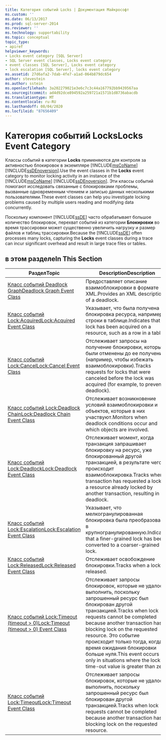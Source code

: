 ```yaml
---
title: Категория событий Locks | Документация Майкрософт
ms.custom: ''
ms.date: 06/13/2017
ms.prod: sql-server-2014
ms.reviewer: ''
ms.technology: supportability
ms.topic: conceptual
topic_type:
- apiref
helpviewer_keywords:
- Locks event category [SQL Server]
- SQL Server event classes, Locks event category
- event classes [SQL Server], Locks event category
- lock escalation [SQL Server], locks event category
ms.assetid: 27d6afa2-7dab-4fe7-a1ad-064b879dc654
author: stevestein
ms.author: sstein
ms.openlocfilehash: 3a202279021e3e6c7c3c44a167792bb9439567aa
ms.sourcegitcommit: ad4d92dce894592a259721a1571b1d8736abacdb
ms.translationtype: MT
ms.contentlocale: ru-RU
ms.lasthandoff: 08/04/2020
ms.locfileid: "87656409"
---
```

# <a name="locks-event-category"></a><span data-ttu-id="8e201-102">Категория событий Locks</span><span class="sxs-lookup"><span data-stu-id="8e201-102">Locks Event Category</span></span>
  <span data-ttu-id="8e201-103">Классы событий в категории **Locks** применяются для контроля за активностью блокировок в экземпляре [!INCLUDE[msCoName](../../includes/msconame-md.md)] [!INCLUDE[ssDEnoversion](../../includes/ssdenoversion-md.md)].</span><span class="sxs-lookup"><span data-stu-id="8e201-103">Use the event classes in the **Locks** event category to monitor locking activity in an instance of the [!INCLUDE[msCoName](../../includes/msconame-md.md)] [!INCLUDE[ssDEnoversion](../../includes/ssdenoversion-md.md)].</span></span> <span data-ttu-id="8e201-104">Эти классы событий помогают исследовать связанные с блокировками проблемы, вызванные одновременным чтением и записью данных несколькими пользователями.</span><span class="sxs-lookup"><span data-stu-id="8e201-104">These event classes can help you investigate locking problems caused by multiple users reading and modifying data concurrently.</span></span>  
  
 <span data-ttu-id="8e201-105">Поскольку компонент [!INCLUDE[ssDE](../../includes/ssde-md.md)] часто обрабатывает большое количество блокировок, перехват событий из категории **Блокировки** во время трассировки может существенно увеличить нагрузку и размер файлов и таблиц трассировки.</span><span class="sxs-lookup"><span data-stu-id="8e201-105">Because the [!INCLUDE[ssDE](../../includes/ssde-md.md)] often processes many locks, capturing the **Locks** event classes during a trace can incur significant overhead and result in large trace files or tables.</span></span>  
  
## <a name="in-this-section"></a><span data-ttu-id="8e201-106">в этом разделе</span><span class="sxs-lookup"><span data-stu-id="8e201-106">In This Section</span></span>  
  
|<span data-ttu-id="8e201-107">Раздел</span><span class="sxs-lookup"><span data-stu-id="8e201-107">Topic</span></span>|<span data-ttu-id="8e201-108">Description</span><span class="sxs-lookup"><span data-stu-id="8e201-108">Description</span></span>|  
|-----------|-----------------|  
|[<span data-ttu-id="8e201-109">Класс событий Deadlock Graph</span><span class="sxs-lookup"><span data-stu-id="8e201-109">Deadlock Graph Event Class</span></span>](deadlock-graph-event-class.md)|<span data-ttu-id="8e201-110">Предоставляет описание взаимоблокировки в формате XML.</span><span class="sxs-lookup"><span data-stu-id="8e201-110">Provides an XML description of a deadlock.</span></span>|  
|[<span data-ttu-id="8e201-111">Класс событий Lock:Acquired</span><span class="sxs-lookup"><span data-stu-id="8e201-111">Lock:Acquired Event Class</span></span>](lock-acquired-event-class.md)|<span data-ttu-id="8e201-112">Указывает, что была получена блокировка ресурса, например строки в таблице.</span><span class="sxs-lookup"><span data-stu-id="8e201-112">Indicates that a lock has been acquired on a resource, such as a row in a table.</span></span>|  
|[<span data-ttu-id="8e201-113">Класс событий Lock:Cancel</span><span class="sxs-lookup"><span data-stu-id="8e201-113">Lock:Cancel Event Class</span></span>](lock-cancel-event-class.md)|<span data-ttu-id="8e201-114">Отслеживает запросы на получение блокировки, которые были отменены до ее получения (например, чтобы избежать взаимоблокировки).</span><span class="sxs-lookup"><span data-stu-id="8e201-114">Tracks requests for locks that were canceled before the lock was acquired (for example, to prevent a deadlock).</span></span>|  
|[<span data-ttu-id="8e201-115">Класс событий Lock:Deadlock Chain</span><span class="sxs-lookup"><span data-stu-id="8e201-115">Lock:Deadlock Chain Event Class</span></span>](lock-deadlock-chain-event-class.md)|<span data-ttu-id="8e201-116">Отслеживает возникновение условий взаимоблокировки и объектов, которые в них участвуют.</span><span class="sxs-lookup"><span data-stu-id="8e201-116">Monitors when deadlock conditions occur and which objects are involved.</span></span>|  
|[<span data-ttu-id="8e201-117">Класс событий Lock:Deadlock</span><span class="sxs-lookup"><span data-stu-id="8e201-117">Lock:Deadlock Event Class</span></span>](lock-deadlock-event-class.md)|<span data-ttu-id="8e201-118">Отслеживает момент, когда транзакция запрашивает блокировку на ресурс, уже блокированный другой транзакцией, в результате чего происходит взаимоблокировка.</span><span class="sxs-lookup"><span data-stu-id="8e201-118">Tracks when a transaction has requested a lock on a resource already locked by another transaction, resulting in a deadlock.</span></span>|  
|[<span data-ttu-id="8e201-119">Класс событий Lock:Escalation</span><span class="sxs-lookup"><span data-stu-id="8e201-119">Lock:Escalation Event Class</span></span>](lock-escalation-event-class.md)|<span data-ttu-id="8e201-120">Указывает, что мелкогранулированная блокировка была преобразована в крупногранулированную.</span><span class="sxs-lookup"><span data-stu-id="8e201-120">Indicates that a finer-grained lock has been converted to a coarser-grained lock.</span></span>|  
|[<span data-ttu-id="8e201-121">Класс событий Lock:Released</span><span class="sxs-lookup"><span data-stu-id="8e201-121">Lock:Released Event Class</span></span>](lock-released-event-class.md)|<span data-ttu-id="8e201-122">Отслеживает освобождение блокировки.</span><span class="sxs-lookup"><span data-stu-id="8e201-122">Tracks when a lock is released.</span></span>|  
|[<span data-ttu-id="8e201-123">Класс событий Lock:Timeout (timeout &#62; 0)</span><span class="sxs-lookup"><span data-stu-id="8e201-123">Lock:Timeout &#40;timeout &#62; 0&#41; Event Class</span></span>](lock-timeout-timeout-0-event-class.md)|<span data-ttu-id="8e201-124">Отслеживает запросы блокировок, которые не удалось выполнить, поскольку запрошенный ресурс был блокирован другой транзакцией.</span><span class="sxs-lookup"><span data-stu-id="8e201-124">Tracks when lock requests cannot be completed because another transaction has a blocking lock on the requested resource.</span></span> <span data-ttu-id="8e201-125">Это событие происходит только тогда, когда время ожидания блокировки больше нуля.</span><span class="sxs-lookup"><span data-stu-id="8e201-125">This event occurs only in situations where the lock time-out value is greater than zero.</span></span>|  
|[<span data-ttu-id="8e201-126">Класс событий Lock:Timeout</span><span class="sxs-lookup"><span data-stu-id="8e201-126">Lock:Timeout Event Class</span></span>](lock-timeout-event-class.md)|<span data-ttu-id="8e201-127">Отслеживает запросы блокировок, которые не удалось выполнить, поскольку запрошенный ресурс был блокирован другой транзакцией.</span><span class="sxs-lookup"><span data-stu-id="8e201-127">Tracks when lock requests cannot be completed because another transaction has a blocking lock on the requested resource.</span></span>|  
  
  
